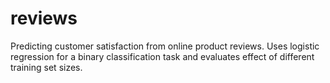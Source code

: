 # reviews
Predicting customer satisfaction from online product reviews.
Uses logistic regression for a binary classification task and evaluates effect of different training set sizes.
